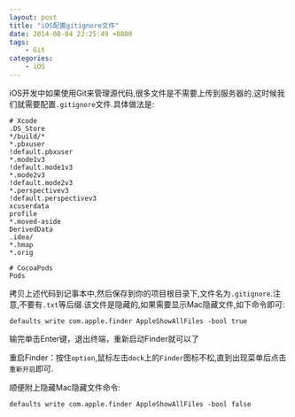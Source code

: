 ```yaml
---
layout: post
title: "iOS配置gitignore文件"
date: 2014-08-04 22:25:49 +0800
tags: 
    - Git
categories:
    - iOS
---
```


iOS开发中如果使用Git来管理源代码,很多文件是不需要上传到服务器的,这时候我们就需要配置`.gitignore`文件.具体做法是:

<!--more-->

```
# Xcode
.DS_Store
*/build/*
*.pbxuser
!default.pbxuser
*.mode1v3
!default.mode1v3
*.mode2v3
!default.mode2v3
*.perspectivev3
!default.perspectivev3
xcuserdata
profile
*.moved-aside
DerivedData
.idea/
*.hmap
*.orig

# CocoaPods
Pods
```

<!--more-->

拷贝上述代码到记事本中,然后保存到你的项目根目录下,文件名为`.gitignore`.注意,不要有`.txt`等后缀.该文件是隐藏的,如果需要显示Mac隐藏文件,如下命令即可:

```
defaults write com.apple.finder AppleShowAllFiles -bool true
```

输完单击Enter键，退出终端，重新启动Finder就可以了

重启Finder：按住`option`,鼠标左击`dock`上的`Finder`图标不松,直到出现菜单后点击`重新开启`即可.


顺便附上隐藏Mac隐藏文件命令:

```
defaults write com.apple.finder AppleShowAllFiles -bool false
```